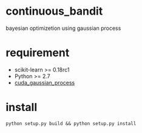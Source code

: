 # continuous_bandit
bayesian optimizetion using gaussian process

# requirement
* scikit-learn >= 0.18rc1
* Python >= 2.7
* [cuda_gaussian_process](https://github.com/y-mitsui/cuda_gaussian_process "cuda_gaussian_process")

# install
```
python setup.py build && python setup.py install

